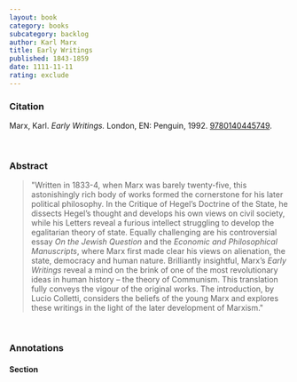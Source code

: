 ```yaml
---
layout: book
category: books
subcategory: backlog
author: Karl Marx
title: Early Writings
published: 1843-1859
date: 1111-11-11
rating: exclude
---
```


### Citation

Marx, Karl. *Early Writings.* London, EN: Penguin, 1992. [9780140445749](https://www.penguinrandomhouse.com/books/261070/early-writings-by-karl-marx-translated-by-rodney-livingstone-and-gregor-benton-introduction-by-lucio-colletti/).

<br>

### Abstract

> "Written in 1833-4, when Marx was barely twenty-five, this astonishingly rich body of works formed the cornerstone for his later political philosophy. In the Critique of Hegel’s Doctrine of the State, he dissects Hegel’s thought and develops his own views on civil society, while his Letters reveal a furious intellect struggling to develop the egalitarian theory of state. Equally challenging are his controversial essay *On the Jewish Question* and the *Economic and Philosophical Manuscripts*, where Marx first made clear his views on alienation, the state, democracy and human nature. Brilliantly insightful, Marx’s *Early Writings* reveal a mind on the brink of one of the most revolutionary ideas in human history – the theory of Communism. This translation fully conveys the vigour of the original works. The introduction, by Lucio Colletti, considers the beliefs of the young Marx and explores these writings in the light of the later development of Marxism."

<br>

### Annotations

#### Section

<br>
